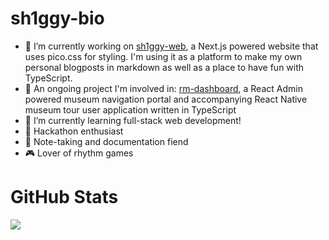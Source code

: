 # sh1ggy-bio

- 🔭 I’m currently working on [sh1ggy-web](http://sh1ggy.tk), a Next.js powered website that uses pico.css for styling. I'm using it as a platform to make my own personal blogposts in markdown as well as a place to have fun with TypeScript. 
- 📎 An ongoing project I'm involved in: [rm-dashboard](https://github.com/sh1ggy/rm-dashboard), a React Admin powered museum navigation portal and accompanying React Native museum tour user application written in TypeScript
- 🌱 I’m currently learning full-stack web development!
- 🤯 Hackathon enthusiast
- 📓 Note-taking and documentation fiend
- 🎮 Lover of rhythm games

# GitHub Stats
![](https://github-readme-stats.vercel.app/api?username=sh1ggy&show_icons=true)


